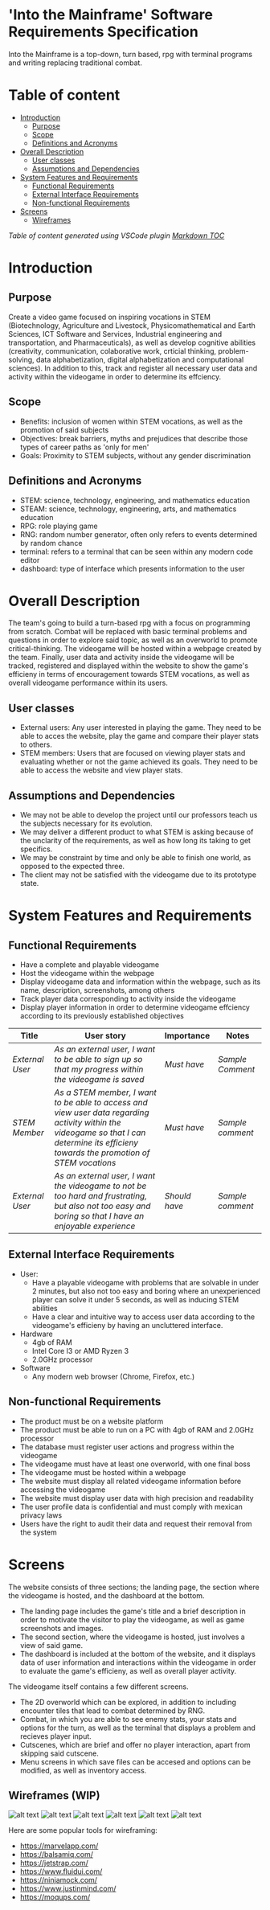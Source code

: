 # 'Into the Mainframe' Software Requirements Specification
Into the Mainframe is a top-down, turn based, rpg with terminal programs and writing replacing traditional combat. 

# Table of content

- [Introduction](#introduction)
    - [Purpose](#purpose)
    - [Scope](#scope)
    - [Definitions and Acronyms](#definitions-and-acronyms)
- [Overall Description](#overall-description)
    - [User classes](#user-classes)
    - [Assumptions and Dependencies](#assumptions-and-dependencies)
- [System Features and Requirements](#system-features-and-requirements)
    - [Functional Requirements](#functional-requirements)
    - [External Interface Requirements](#external-interface-requirements)
    - [Non-functional Requirements](#non-functional-requirements)
- [Screens](#screens)
    - [Wireframes](#wireframes)

_Table of content generated using VSCode plugin [Markdown TOC](https://marketplace.visualstudio.com/items?itemName=AlanWalk.markdown-toc)_

# Introduction

## Purpose
Create a video game focused on inspiring vocations in STEM (Biotechnology, Agriculture and Livestock, Physicomathematical and Earth Sciences, ICT Software and Services, Industrial engineering and transportation, and Pharmaceuticals), as well as develop cognitive abilities (creativity, communication, colaborative work, crticial thinking, problem-solving, data alphabetization, digital alphabetization and computational sciences). In addition to this, track and register all necessary user data and activity within the videogame in order to determine its effciency. 

## Scope
- Benefits: inclusion of women within STEM vocations, as well as the promotion of said subjects
- Objectives: break barriers, myths and prejudices that describe those types of career paths as 'only for men'
- Goals: Proximity to STEM subjects, without any gender discrimination

## Definitions and Acronyms
- STEM: science, technology, engineering, and mathematics education
- STEAM: science, technology, engineering, arts, and mathematics education
- RPG: role playing game
- RNG: random number generator, often only refers to events determined by random chance
- terminal: refers to a terminal that can be seen within any modern code editor
- dashboard: type of interface which presents information to the user

# Overall Description
The team's going to build a turn-based rpg with a focus on programming from scratch. Combat will be replaced with basic terminal problems and questions in order to explore said topic, as well as an overworld to promote critical-thinking. The videogame will be hosted within a webpage created by the team. Finally, user data and activity inside the videogame will be tracked, registered and displayed within the website to show the game's efficieny in terms of encouragement towards STEM vocations, as well as overall videogame performance within its users.

## User classes
- External users: Any user interested in playing the game. They need to be able to acces the website, play the game and compare their player stats to others.
- STEM members: Users that are focused on viewing player stats and evaluating whether or not the game achieved its goals. They need to be able to access the website and view player stats.

## Assumptions and Dependencies
- We may not be able to develop the project until our professors teach us the subjects necessary for its evolution.
- We may deliver a different product to what STEM is asking because of the unclarity of the requirements, as well as how long its taking to get specifics.
- We may be constraint by time and only be able to finish one world, as opposed to the expected three. 
- The client may not be satisfied with the videogame due to its prototype state.

# System Features and Requirements

## Functional Requirements
- Have a complete and playable videogame
- Host the videogame within the webpage
- Display videogame data and information within the webpage, such as its name, description, screenshots, among others
- Track player data corresponding to activity inside the videogame
- Display player information in order to determine videogame effciency according to its previously established objectives


|Title|User story|Importance|Notes|
|---|---|---|---|
|_External User_|_As an external user, I want to be able to sign up so that my progress within the videogame is saved_|_Must have_|_Sample Comment_|
|_STEM Member_|_As a STEM member, I want to be able to access and view user data regarding activity within the videogame so that I can determine its efficieny towards the promotion of STEM vocations_|_Must have_|_Sample comment_|
|_External User_|_As an external user, I want the videogame to not be too hard and frustrating, but also not too easy and boring so that I have an enjoyable experience_|_Should have_|_Sample comment_|

## External Interface Requirements

- User:
    - Have a playable videogame with problems that are solvable in under 2 minutes, but also not too easy and boring where an unexperienced player can solve it under 5 seconds, as well as inducing STEM abilities
    - Have a clear and intuitive way to access user data according to the videogame's efficieny by having an uncluttered interface.
- Hardware
    - 4gb of RAM
    - Intel Core I3 or AMD Ryzen 3
    - 2.0GHz processor
- Software
    - Any modern web browser (Chrome, Firefox, etc.)

## Non-functional Requirements
- The product must be on a website platform
- The product must be able to run on a PC with 4gb of RAM and 2.0GHz processor
- The database must register user actions and progress within the videogame
- The videogame must have at least one overworld, with one final boss
- The videogame must be hosted within a webpage
- The website must display all related videogame information before accessing the videogame
- The website must display user data with high precision and readability
- The user profile data is confidential and must comply with mexican privacy laws
- Users have the right to audit their data and request their removal from the system

# Screens
The website consists of three sections; the landing page, the section where the videogame is hosted, and the dashboard at the bottom.

- The landing page includes the game's title and a brief description in order to motivate the visitor to play the videogame, as well as game screenshots and images.
- The second section, where the videogame is hosted, just involves a view of said game.
- The dashboard is included at the bottom of the website, and it displays data of user information and interactions within the videogame in order to evaluate the game's efficieny, as well as overall player activity.

The videogame itself contains a few different screens.

- The 2D overworld which can be explored, in addition to including encounter tiles that lead to combat determined by RNG.
- Combat, in which you are able to see enemy stats, your stats and options for the turn, as well as the terminal that displays a problem and recieves player input. 
- Cutscenes, which are brief and offer no player interaction, apart from skipping said cutscene.
- Menu screens in which save files can be accesed and options can be modified, as well as inventory access.

## Wireframes (WIP)

![alt text](wireframes/wireframe_mainframe_website_0.png?raw=true)
![alt text](wireframes/wireframe_mainframe_website_1.png?raw=true)
![alt text](wireframes/wireframe_mainframe_website_2.png?raw=true)
![alt text](wireframes/wireframe_mainframe_website_3.png?raw=true)
![alt text](wireframes/wireframe_mainframe_website_4.png?raw=true)
![alt text](wireframes/wireframe_mainframe_website_5.png?raw=true)

Here are some popular tools for wireframing:
- https://marvelapp.com/  
- https://balsamiq.com/ 
- https://jetstrap.com/ 
- https://www.fluidui.com/ 
- https://ninjamock.com/ 
- https://www.justinmind.com/ 
- https://moqups.com/

